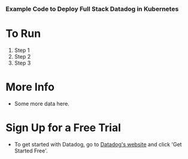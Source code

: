 ### Example Code to Deploy Full Stack Datadog in Kubernetes

# To Run

1. Step 1
2. Step 2
3. Step 3

# More Info

- Some more data here.

# Sign Up for a Free Trial

- To get started with Datadog, go to [Datadog's website](https://datadoghq.com) and click 'Get Started Free'.